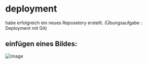 # deployment

habe erfolgreich ein neues Reposetory erstellt.
(Übungsaufgabe : Deployment mit Git)



## einfügen eines Bildes: 

![image](https://github.com/user-attachments/assets/5e0860df-bb37-47a7-9896-403a14b1708f)
